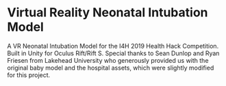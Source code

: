 # Virtual Reality Neonatal Intubation Model

A VR Neonatal Intubation Model for the I4H 2019 Health Hack Competition. Built in Unity for Oculus Rift/Rift S. 
Special thanks to Sean Dunlop and Ryan Friesen from Lakehead University who generously provided us with the original baby model 
and the hospital assets, which were slightly modified for this project. 

